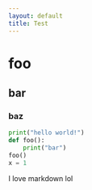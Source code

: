 ```yaml
---
layout: default
title: Test
---
```

# foo

## bar

### baz

```python
print("hello world!")
def foo():
    print("bar")
foo()
x = 1
```

I love markdown lol
